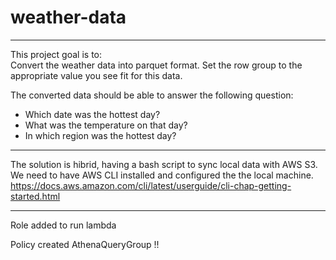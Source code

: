 # weather-data
--- 
<p>This project goal is to:<br>
Convert the weather data into parquet format. Set the row group to the appropriate value you see fit for this data.</p>

The converted data should be able to answer the following question: 
 - Which date was the hottest day?
 - What was the temperature on that day?
 - In which region was the hottest day?
 ---
 The solution is hibrid, having a bash script to sync local data with AWS S3.
 We need to have AWS CLI installed and configured the the local machine.
 https://docs.aws.amazon.com/cli/latest/userguide/cli-chap-getting-started.html

--- 


Role added to run lambda

Policy created AthenaQueryGroup
!!